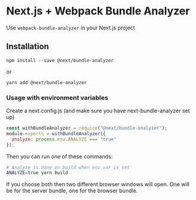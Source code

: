 # Next.js + Webpack Bundle Analyzer

Use `webpack-bundle-analyzer` in your Next.js project

## Installation

```
npm install --save @next/bundle-analyzer
```

or

```
yarn add @next/bundle-analyzer
```

### Usage with environment variables

Create a next.config.js (and make sure you have next-bundle-analyzer set up)

```js
const withBundleAnalyzer = require("@next/bundle-analyzer");
module.exports = withBundleAnalyzer({ 
  analyze: process.env.ANALYZE === "true"
});
```

Then you can run one of these commands:

```bash
# Analyze is done on build when env var is set
ANALYZE=true yarn build
```

If you choose both then two different browser windows will open. One will be for the server bundle, one for the browser bundle.
